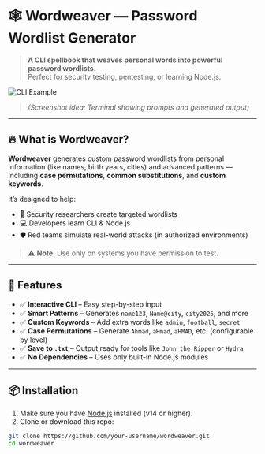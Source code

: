 # 🕸️ Wordweaver — Password Wordlist Generator

> **A CLI spellbook that weaves personal words into powerful password wordlists.**  
> Perfect for security testing, pentesting, or learning Node.js.

![CLI Example](https://via.placeholder.com/700x300?text=Wordweaver+CLI+Example "Wordweaver in action")
> *(Screenshot idea: Terminal showing prompts and generated output)*

---

## 🔥 What is Wordweaver?

**Wordweaver** generates custom password wordlists from personal information (like names, birth years, cities) and advanced patterns — including **case permutations**, **common substitutions**, and **custom keywords**.

It’s designed to help:
- 🔐 Security researchers create targeted wordlists
- 💻 Developers learn CLI & Node.js
- 🛡️ Red teams simulate real-world attacks (in authorized environments)

> ⚠️ **Note**: Use only on systems you have permission to test.

---

## 🚀 Features

- ✅ **Interactive CLI** – Easy step-by-step input
- ✅ **Smart Patterns** – Generates `name123`, `Name@city`, `city2025`, and more
- ✅ **Custom Keywords** – Add extra words like `admin`, `football`, `secret`
- ✅ **Case Permutations** – Generate `Ahmad`, `aHmad`, `aHMAD`, etc. (configurable by level)
- ✅ **Save to `.txt`** – Output ready for tools like `John the Ripper` or `Hydra`
- ✅ **No Dependencies** – Uses only built-in Node.js modules

---

## 📦 Installation

1. Make sure you have [Node.js](https://nodejs.org/) installed (v14 or higher).
2. Clone or download this repo:

```bash
git clone https://github.com/your-username/wordweaver.git
cd wordweaver
